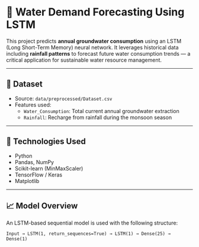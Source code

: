 # 🌊 Water Demand Forecasting Using LSTM

This project predicts **annual groundwater consumption** using an LSTM (Long Short-Term Memory) neural network. It leverages historical data including **rainfall patterns** to forecast future water consumption trends — a critical application for sustainable water resource management.

---

## 📁 Dataset

- Source: `data/preprocessed/Dataset.csv`
- Features used:
  - `Water_Consumption`: Total current annual groundwater extraction
  - `Rainfall`: Recharge from rainfall during the monsoon season

---

## 🔧 Technologies Used

- Python
- Pandas, NumPy
- Scikit-learn (MinMaxScaler)
- TensorFlow / Keras
- Matplotlib

---

## 📈 Model Overview

An LSTM-based sequential model is used with the following structure:

```text
Input → LSTM(1, return_sequences=True) → LSTM(1) → Dense(25) → Dense(1)
